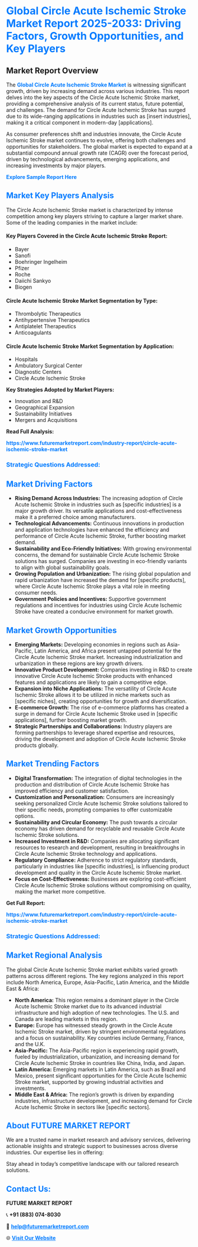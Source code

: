 <h1 style="color: #007BFF;">Global Circle Acute Ischemic Stroke Market Report 2025-2033: Driving Factors, Growth Opportunities, and Key Players</h1>

<section id="overview">
<h2>Market Report Overview</h2>
<p>The <a href="https://www.futuremarketreport.com/industry-report/circle-acute-ischemic-stroke-market" style="color: #007BFF; text-decoration: none;"><strong>Global Circle Acute Ischemic Stroke Market</strong></a> is witnessing significant growth, driven by increasing demand across various industries. This report delves into the key aspects of the Circle Acute Ischemic Stroke market, providing a comprehensive analysis of its current status, future potential, and challenges. The demand for Circle Acute Ischemic Stroke has surged due to its wide-ranging applications in industries such as [insert industries], making it a critical component in modern-day [applications].</p>
<p>As consumer preferences shift and industries innovate, the Circle Acute Ischemic Stroke market continues to evolve, offering both challenges and opportunities for stakeholders. The global market is expected to expand at a substantial compound annual growth rate (CAGR) over the forecast period, driven by technological advancements, emerging applications, and increasing investments by major players.</p>
</section>

<section id="overview">
<p><a href="https://www.futuremarketreport.com/request-sample/reportId=121961" style="color: #007BFF; text-decoration: none;"><strong>Explore Sample Report Here</strong></a></p>
</section>

<section id="key-players">
<h2 style="color: #007BFF;">Market Key Players Analysis</h2>
<p>The Circle Acute Ischemic Stroke market is characterized by intense competition among key players striving to capture a larger market share. Some of the leading companies in the market include:</p>
<h4>Key Players Covered in the Circle Acute Ischemic Stroke Report:</h4>
<ul><li>Bayer</li><li>Sanofi</li><li>Boehringer Ingelheim</li><li>Pfizer</li><li>Roche</li><li>Daiichi Sankyo</li><li>Biogen</li></ul>
<h4>Circle Acute Ischemic Stroke Market Segmentation by Type:</h4>
<ul><li>Thrombolytic Therapeutics</li><li>Antihypertensive Therapeutics</li><li>Antiplatelet Therapeutics</li><li>Anticoagulants</li></ul>

<h4>Circle Acute Ischemic Stroke Market Segmentation by Application:</h4>
<ul><li>Hospitals</li><li>Ambulatory Surgical Center</li><li>Diagnostic Centers</li><li>Circle Acute Ischemic Stroke</li></ul>
<p><strong>Key Strategies Adopted by Market Players:</strong></p>
<ul>
<li>Innovation and R&D</li>
<li>Geographical Expansion</li>
<li>Sustainability Initiatives</li>
<li>Mergers and Acquisitions</li>
</ul>
</section>

<section>
<p><strong>Read Full Analysis: </strong></p><a href="https://www.futuremarketreport.com/industry-report/circle-acute-ischemic-stroke-market" style="color: #007BFF; text-decoration: none;"><strong>https://www.futuremarketreport.com/industry-report/circle-acute-ischemic-stroke-market</strong></a>
<h3 style="color: #007BFF;">Strategic Questions Addressed:</h3>
</section>

<section id="driving-factors">
<h2 style="color: #007BFF;">Market Driving Factors</h2>
<ul>
<li><strong>Rising Demand Across Industries:</strong> The increasing adoption of Circle Acute Ischemic Stroke in industries such as [specific industries] is a major growth driver. Its versatile applications and cost-effectiveness make it a preferred choice among manufacturers.</li>
<li><strong>Technological Advancements:</strong> Continuous innovations in production and application technologies have enhanced the efficiency and performance of Circle Acute Ischemic Stroke, further boosting market demand.</li>
<li><strong>Sustainability and Eco-Friendly Initiatives:</strong> With growing environmental concerns, the demand for sustainable Circle Acute Ischemic Stroke solutions has surged. Companies are investing in eco-friendly variants to align with global sustainability goals.</li>
<li><strong>Growing Population and Urbanization:</strong> The rising global population and rapid urbanization have increased the demand for [specific products], where Circle Acute Ischemic Stroke plays a vital role in meeting consumer needs.</li>
<li><strong>Government Policies and Incentives:</strong> Supportive government regulations and incentives for industries using Circle Acute Ischemic Stroke have created a conducive environment for market growth.</li>
</ul>
</section>

<section id="growth-opportunities">
<h2 style="color: #007BFF;">Market Growth Opportunities</h2>
<ul>
<li><strong>Emerging Markets:</strong> Developing economies in regions such as Asia-Pacific, Latin America, and Africa present untapped potential for the Circle Acute Ischemic Stroke market. Increasing industrialization and urbanization in these regions are key growth drivers.</li>
<li><strong>Innovative Product Development:</strong> Companies investing in R&D to create innovative Circle Acute Ischemic Stroke products with enhanced features and applications are likely to gain a competitive edge.</li>
<li><strong>Expansion into Niche Applications:</strong> The versatility of Circle Acute Ischemic Stroke allows it to be utilized in niche markets such as [specific niches], creating opportunities for growth and diversification.</li>
<li><strong>E-commerce Growth:</strong> The rise of e-commerce platforms has created a surge in demand for Circle Acute Ischemic Stroke used in [specific applications], further boosting market growth.</li>
<li><strong>Strategic Partnerships and Collaborations:</strong> Industry players are forming partnerships to leverage shared expertise and resources, driving the development and adoption of Circle Acute Ischemic Stroke products globally.</li>
</ul>
</section>

<section id="trending-factors">
<h2 style="color: #007BFF;">Market Trending Factors</h2>
<ul>
<li><strong>Digital Transformation:</strong> The integration of digital technologies in the production and distribution of Circle Acute Ischemic Stroke has improved efficiency and customer satisfaction.</li>
<li><strong>Customization and Personalization:</strong> Consumers are increasingly seeking personalized Circle Acute Ischemic Stroke solutions tailored to their specific needs, prompting companies to offer customizable options.</li>
<li><strong>Sustainability and Circular Economy:</strong> The push towards a circular economy has driven demand for recyclable and reusable Circle Acute Ischemic Stroke solutions.</li>
<li><strong>Increased Investment in R&D:</strong> Companies are allocating significant resources to research and development, resulting in breakthroughs in Circle Acute Ischemic Stroke technology and applications.</li>
<li><strong>Regulatory Compliance:</strong> Adherence to strict regulatory standards, particularly in industries like [specific industries], is influencing product development and quality in the Circle Acute Ischemic Stroke market.</li>
<li><strong>Focus on Cost-Effectiveness:</strong> Businesses are exploring cost-efficient Circle Acute Ischemic Stroke solutions without compromising on quality, making the market more competitive.</li>
</ul>
</section>

<section>
<p><strong>Get Full Report: </strong></p><a href="https://www.futuremarketreport.com/industry-report/circle-acute-ischemic-stroke-market" style="color: #007BFF; text-decoration: none;"><strong>https://www.futuremarketreport.com/industry-report/circle-acute-ischemic-stroke-market</strong></a>
<h3 style="color: #007BFF;">Strategic Questions Addressed:</h3>
</section>


<section id="regional-analysis">
<h2 style="color: #007BFF;">Market Regional Analysis</h2>
<p>The global Circle Acute Ischemic Stroke market exhibits varied growth patterns across different regions. The key regions analyzed in this report include North America, Europe, Asia-Pacific, Latin America, and the Middle East & Africa:</p>
<ul>
<li><strong>North America:</strong> This region remains a dominant player in the Circle Acute Ischemic Stroke market due to its advanced industrial infrastructure and high adoption of new technologies. The U.S. and Canada are leading markets in this region.</li>
<li><strong>Europe:</strong> Europe has witnessed steady growth in the Circle Acute Ischemic Stroke market, driven by stringent environmental regulations and a focus on sustainability. Key countries include Germany, France, and the U.K.</li>
<li><strong>Asia-Pacific:</strong> The Asia-Pacific region is experiencing rapid growth, fueled by industrialization, urbanization, and increasing demand for Circle Acute Ischemic Stroke in countries like China, India, and Japan.</li>
<li><strong>Latin America:</strong> Emerging markets in Latin America, such as Brazil and Mexico, present significant opportunities for the Circle Acute Ischemic Stroke market, supported by growing industrial activities and investments.</li>
<li><strong>Middle East & Africa:</strong> The region’s growth is driven by expanding industries, infrastructure development, and increasing demand for Circle Acute Ischemic Stroke in sectors like [specific sectors].</li>
</ul>
</section>

<footer>
<h2 style="color: #007BFF;">About FUTURE MARKET REPORT</h2>
<p>We are a trusted name in market research and advisory services, delivering actionable insights and strategic support to businesses across diverse industries. Our expertise lies in offering:</p>

<p>Stay ahead in today’s competitive landscape with our tailored research solutions.</p>

<h2 style="color: #007BFF;">Contact Us:</h2>
<p><strong>FUTURE MARKET REPORT</strong></p>
<p>📞 <strong>+91 (883) 074-8030</strong></p>
<p>📧 <strong><a href="mailto:help@futuremarketreport.com" style="color: #007BFF;">help@futuremarketreport.com</a></strong></p>
<p>🌐 <strong><a href="https://www.futuremarketreport.com/" style="color: #007BFF;">Visit Our Website</a></strong></p>
</footer>